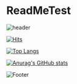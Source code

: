 # ReadMeTest

![header](https://capsule-render.vercel.app/api?type=WAVING&color=auto&height=300&section=header&text=ReadMeTest&fontSize=90)

[![Hits](https://hits.seeyoufarm.com/api/count/incr/badge.svg?url=https%3A%2F%2Fgithub.com%2FYoodh%2F&count_bg=%2379C83D&title_bg=%23555555&icon=github.svg&icon_color=%23E7E7E7&title=Yooodh&edge_flat=false)](https://github.com/Yooodh)

[![Top Langs](https://github-readme-stats.vercel.app/api/top-langs/?username=Yooodh)](https://github.com/Yooodh/github-readme-stats)

[![Anurag's GitHub stats](https://github-readme-stats.vercel.app/api?username=Yooodh)](https://github.com/Yooodh/github-readme-stats)

![Footer](https://capsule-render.vercel.app/api?type=waving&color=auto&height=200&section=footer)
